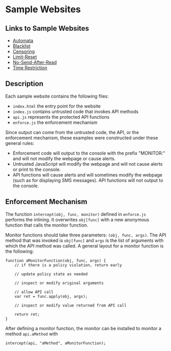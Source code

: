 # Sample Websites

## Links to Sample Websites
 * [Automata](automata/index.html)
 * [Blacklist](blacklist/index.html)
 * [Censoring](censoring/index.html)
 * [Limit-Reset](limitreset/index.html)
 * [No-Send-After-Read](nosendafterread/index.html)
 * [Time Restriction](timerestriction/index.html)

## Description

Each sample website contains the following files:
 * `index.html` the entry point for the website
 * `index.js` contains untrusted code that invokes API methods
 * `api.js` represents the protected API functions
 * `enforce.js` the enforcement mechanism

Since output can come from the untrusted code, the API, or the enforcement mechanism, these examples were constructed under these general rules:
 * Enforcement code will output to the console with the prefix "MONITOR:" and will not modify the webpage or cause alerts.
 * Untrusted JavaScript will modify the webpage and will not cause alerts or print to the console.
 * API functions will cause alerts and will sometimes modify the webpage (such as for displaying SMS messages). API functions   will not output to the console.

## Enforcement Mechanism
The function `intercept(obj, func, monitor)` defined in `enforce.js` performs the inlining. It overwrites `obj[func]` with a new anonymous function that calls the monitor function.

Monitor functions should take three parameters: `(obj, func, args)`. The API method that was invoked is `obj[func]` and `args` is the list of arguments with which the API method was called. A general layout for a monitor function is the following:

    function aMonitorFunction(obj, func, args) {
        // if there is a policy violation, return early

        // update policy state as needed

        // inspect or modify original arguments

        // allow API call
        var ret = func.apply(obj, args);

        // inspect or modify value returned from API call

        return ret;
    }

After defining a monitor function, the monitor can be installed to monitor a method `api.aMethod` with

    intercept(api, "aMethod", aMonitorFunction);

